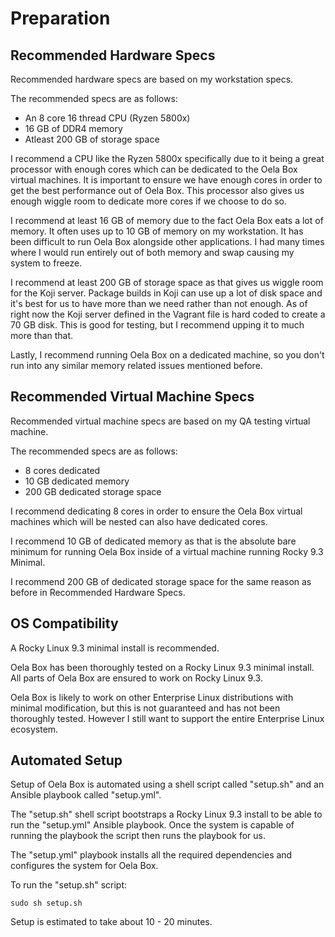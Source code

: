 <!--
SPDX-FileCopyrightText: 2024 Maxine Hayes <maxinehayes90@gmail.com>
SPDX-License-Identifier: CC-BY-SA-4.0
-->
# Preparation

## Recommended Hardware Specs
Recommended hardware specs are based on my workstation specs.

The recommended specs are as follows:
- An 8 core 16 thread CPU (Ryzen 5800x)
- 16 GB of DDR4 memory
- Atleast 200 GB of storage space

I recommend a CPU like the Ryzen 5800x specifically due to it being a great processor with enough cores which can be dedicated to the Oela Box virtual machines. It is important to ensure we have enough cores in order to get the best performance out of Oela Box. This processor also gives us enough wiggle room to dedicate more cores if we choose to do so.

I recommend at least 16 GB of memory due to the fact Oela Box eats a lot of memory. It often uses up to 10 GB of memory on my workstation. It has been difficult to run Oela Box alongside other applications. I had many times where I would run entirely out of both memory and swap causing my system to freeze.

I recommend at least 200 GB of storage space as that gives us wiggle room for the Koji server. Package builds in Koji can use up a lot of disk space and it's best for us to have more than we need rather than not enough. As of right now the Koji server defined in the Vagrant file is hard coded to create a 70 GB disk. This is good for testing, but I recommend upping it to much more than that.

Lastly, I recommend running Oela Box on a dedicated machine, so you don't run into any similar memory related issues mentioned before.

## Recommended Virtual Machine Specs
Recommended virtual machine specs are based on my QA testing virtual machine.

The recommended specs are as follows:
- 8 cores dedicated
- 10 GB dedicated memory
- 200 GB dedicated storage space

I recommend dedicating 8 cores in order to ensure the Oela Box virtual machines which will be nested can also have dedicated cores.

I recommend 10 GB of dedicated memory as that is the absolute bare minimum for running Oela Box inside of a virtual machine running Rocky 9.3 Minimal.

I recommend 200 GB of dedicated storage space for the same reason as before in Recommended Hardware Specs.

## OS Compatibility
A Rocky Linux 9.3 minimal install is recommended.

Oela Box has been thoroughly tested on a Rocky Linux 9.3 minimal install. All parts of Oela Box are ensured to work on Rocky Linux 9.3.

Oela Box is likely to work on other Enterprise Linux distributions with minimal modification, but this is not guaranteed and has not been thoroughly tested. However I still want to support the entire Enterprise Linux ecosystem.

## Automated Setup
Setup of Oela Box is automated using a shell script called "setup.sh" and an Ansible playbook called "setup.yml".

The "setup.sh" shell script bootstraps a Rocky Linux 9.3 install to be able to run the "setup.yml" Ansible playbook. Once the system is capable of running the playbook the script then runs the playbook for us.

The "setup.yml" playbook installs all the required dependencies and configures the system for Oela Box.

To run the "setup.sh" script:
```
sudo sh setup.sh
```

Setup is estimated to take about 10 - 20 minutes.
